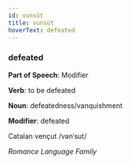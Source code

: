 ```yaml
---
id: vunsüt
title: vunsüt
hoverText: defeated
---
```


### defeated

**Part of Speech**: Modifier

**Verb**: to be defeated

**Noun**: defeatedness/vanquishment

**Modifier**: defeated

Catalan vençut /vənˈsut/

*Romance Language Family*